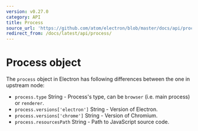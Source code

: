 ```yaml
---
version: v0.27.0
category: API
title: Process
source_url: 'https://github.com/atom/electron/blob/master/docs/api/process.md'
redirect_from: /docs/latest/api/process/
---
```


# Process object

The `process` object in Electron has following differences between the one in
upstream node:

* `process.type` String - Process's type, can be `browser` (i.e. main process) or `renderer`.
* `process.versions['electron']` String - Version of Electron.
* `process.versions['chrome']` String - Version of Chromium.
* `process.resourcesPath` String - Path to JavaScript source code.
